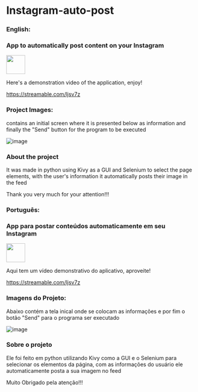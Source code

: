 # Instagram-auto-post
### English:

### App to automatically post content on your Instagram

<div>
    <img height="50cm" src=http://ForTheBadge.com/images/badges/made-with-python.svg>
</div>

Here's a demonstration video of the application, enjoy!
  
https://streamable.com/ljsv7z

### Project Images:

contains an initial screen where it is presented below as information and finally the "Send" button for the program to be executed

![image](https://user-images.githubusercontent.com/108029211/189004529-d10a0e23-0e79-40a0-a3b7-ddc66092cbed.png)

### About the project

It was made in python using Kivy as a GUI and Selenium to select the page elements, with the user's information it automatically posts their image in the feed

Thank you very much for your attention!!!

### Português:

### App para postar conteúdos automaticamente em seu Instagram

<div>
  <img height="50cm" src=http://ForTheBadge.com/images/badges/made-with-python.svg>
</div>
  
Aqui tem um vídeo demonstrativo do aplicativo, aproveite!
  
https://streamable.com/ljsv7z

### Imagens do Projeto:

Abaixo contém a tela inical onde se colocam as informações e por fim o botão "Send" para o programa ser executado

![image](https://user-images.githubusercontent.com/108029211/189004529-d10a0e23-0e79-40a0-a3b7-ddc66092cbed.png)

### Sobre o projeto

Ele foi feito em python utilizando Kivy como a GUI e o Selenium para selecionar os elementos da página, com as informações do usuário ele automaticamente posta a sua imagem no feed

Muito Obrigado pela atenção!!!
